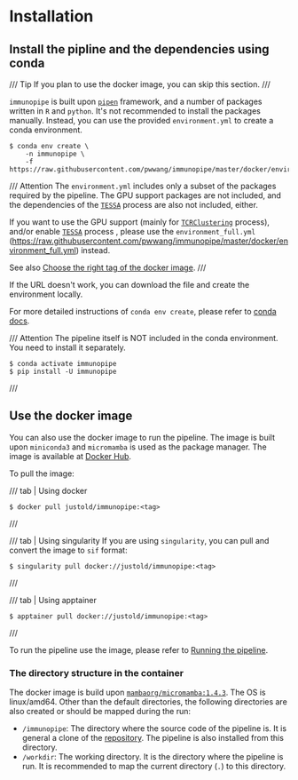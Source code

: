 # Installation

## Install the pipline and the dependencies using conda

/// Tip
If you plan to use the docker image, you can skip this section.
///

`immunopipe` is built upon [`pipen`](https://github.com/pwwang/pipen) framework, and a number of packages written in `R` and `python`. It's not recommended to install the packages manually. Instead, you can use the provided `environment.yml` to create a conda environment.

```shell
$ conda env create \
    -n immunopipe \
    -f https://raw.githubusercontent.com/pwwang/immunopipe/master/docker/environment.yml
```

/// Attention
The `environment.yml` includes only a subset of the packages required by the pipeline. The GPU support packages are not included, and the dependencies of the [`TESSA`](processes/TESSA.md) process are also not included, either.

If you want to use the GPU support (mainly for [`TCRClustering`](processes/TCRClustering.md) process), and/or enable [`TESSA`](processes/TESSA.md) process , please use the `environment_full.yml` (<https://raw.githubusercontent.com/pwwang/immunopipe/master/docker/environment_full.yml>) instead.

See also [Choose the right tag of the docker image](running.md#choose-the-right-tag-of-the-docker-image).
///

If the URL doesn't work, you can download the file and create the environment locally.

For more detailed instructions of `conda env create`, please refer to [conda docs](https://docs.conda.io/projects/conda/en/latest/commands/env/create.html).

/// Attention
The pipeline itself is NOT included in the conda environment. You need to install it separately.

```shell
$ conda activate immunopipe
$ pip install -U immunopipe
```
///

## Use the docker image

You can also use the docker image to run the pipeline. The image is built upon `miniconda3` and `micromamba` is used as the package manager. The image is available at [Docker Hub](https://hub.docker.com/r/justold/immunopipe).

To pull the image:

/// tab | Using docker
```shell
$ docker pull justold/immunopipe:<tag>
```
///

/// tab | Using singularity
If you are using `singularity`, you can pull and convert the image to `sif` format:

```shell
$ singularity pull docker://justold/immunopipe:<tag>
```
///

/// tab | Using apptainer
```shell
$ apptainer pull docker://justold/immunopipe:<tag>
```
///

To run the pipeline use the image, please refer to [Running the pipeline](./running.md).


### The directory structure in the container

The docker image is build upon [`mambaorg/micromamba:1.4.3`][1]. The OS is linux/amd64. Other than the default directories, the following directories are also created or should be mapped during the run:

- `/immunopipe`: The directory where the source code of the pipeline is. It is general a clone of the [repository][2]. The pipeline is also installed from this directory.
- `/workdir`: The working directory. It is the directory where the pipeline is run. It is recommended to map the current directory (`.`) to this directory.

[1]: https://hub.docker.com/layers/mambaorg/micromamba/1.4.3/images/sha256-0251b94151c021c85d3e4f4ffe1fc81c436f18e01337d3b367d0f7c76ee716ac?context=explore
[2]: https://github.com/pwwang/immunopipe
